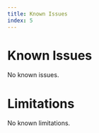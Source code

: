 ```yaml
---
title: Known Issues
index: 5
---
```


# Known Issues

No known issues.

# Limitations

No known limitations.
